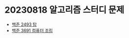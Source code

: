 # 20230818 알고리즘 스터디 문제

* [백준 2493 탑](https://www.acmicpc.net/problem/2493)
* [백준 3691 컴퓨터 조립](https://www.acmicpc.net/problem/3691)